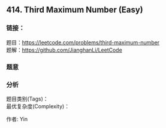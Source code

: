 ## 414. Third Maximum Number (Easy)

### **链接**：
题目：https://leetcode.com/problems/third-maximum-number  
题解：https://github.com/JianghanLi/LeetCode

### **题意**



### **分析**  
题目类别(Tags)：  
最优复杂度(Complexity)：  



作者: Yin
